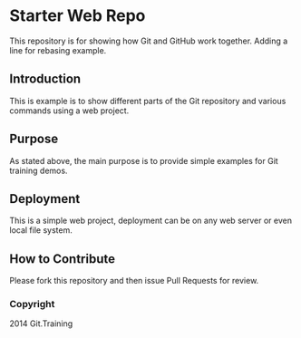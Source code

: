 # Starter Web Repo

This repository is for showing how Git and GitHub work together. Adding a line for rebasing example.

## Introduction

This is example is to show different parts of the Git repository and various commands using a web project.

## Purpose

As stated above, the main purpose is to provide simple examples for Git training demos.

## Deployment

This is a simple web project, deployment can be on any web server or even local file system.
## How to Contribute

Please fork this repository and then issue Pull Requests for review.

### Copyright

2014 Git.Training